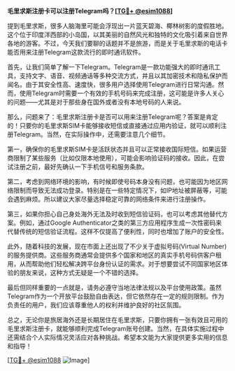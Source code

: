 **毛里求斯注册卡可以注册Telegram吗？[[TG💪+ @esim1088](https://t.me/s/esim1088)]**

提到毛里求斯，很多人脑海里可能会浮现出一片蓝天碧海、椰林树影的度假胜地。这个位于印度洋西部的小岛国，以其美丽的自然风光和独特的文化吸引着来自世界各地的游客。不过，今天我们要聊的话题并不是旅游，而是关于毛里求斯的电话卡能否用来注册Telegram这款流行的即时通讯软件。

首先，让我们简单了解一下Telegram。Telegram是一款功能强大的即时通讯工具，支持文字、语音、视频通话等多种交流方式，并且以其加密技术和隐私保护而闻名。由于其安全性高、速度快，很多用户选择使用Telegram进行日常沟通。然而，使用Telegram时需要一个有效的手机号码来完成注册，这可能是许多人关心的问题——尤其是对于那些身在国外或者没有本地号码的人来说。

那么，问题来了：毛里求斯注册卡是否可以用来注册Telegram呢？答案是肯定的！只要你的毛里求斯SIM卡能够接收短信或直接通过应用内验证，就可以顺利注册Telegram。当然，在实际操作中，还需要注意几个细节。

第一，确保你的毛里求斯SIM卡是活跃状态并且可以正常接收国际短信。如果运营商限制了某些服务（比如仅限本地使用），可能会影响验证码的接收。因此，在尝试注册之前，最好先确认一下手机信号和服务条款。

第二，考虑到网络环境的影响，有时候即使号码本身没有问题，也可能因为地区网络限制而导致无法成功登录。特别是在一些特定情况下，如IP地址被屏蔽等，可能会遇到麻烦。所以建议大家尽量选择稳定可靠的网络条件来进行注册操作。

第三，如果你担心自己身处海外无法及时收到短信验证码，也可以考虑其他替代方案。例如，通过Google Authenticator之类的第三方应用程序生成一次性密码来代替传统的短信验证流程。这样不仅提高了便利性，同时也增加了账户的安全性。

此外，随着科技的发展，现在市面上还出现了不少关于虚拟号码(Virtual Number) 的服务提供商。这些服务商通常会提供多个国家和地区的真实手机号码供客户租用，从而帮助他们轻松解决跨平台身份认证的需求。对于想要尝试不同国家地区体验的朋友来说，这种方式无疑是一个不错的选择。

最后但同样重要的一点就是，请务必遵守当地法律法规以及平台使用政策。虽然Telegram作为一个开放平台鼓励自由表达，但它依然存在一定的规则限制。作为负责任的用户，我们应该尊重他人的权利并维护良好的社区氛围。

总之，无论你是旅居海外还是长期居住在毛里求斯，只要你拥有一张有效且可用的毛里求斯注册卡，就能够顺利完成Telegram账号创建。当然，在具体实施过程中还需结合个人实际情况灵活应对各种挑战。希望本文能为大家提供更多实用的信息和指导！

[[TG💪+ @esim1088](https://t.me/s/esim1088) ![Image](https://i.postimg.cc/4NQfJmqS/Snipaste-2025-05-13-00-14-12.png)]